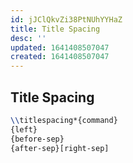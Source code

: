 ```yaml
---
id: jJClQkvZi38PtNUhYYHaZ
title: Title Spacing
desc: ''
updated: 1641408507047
created: 1641408507047
---
```


## Title Spacing

```latex
\\titlespacing*{command}
{left}
{before-sep}
{after-sep}[right-sep]
```

